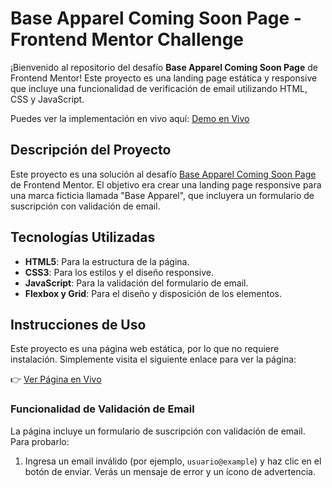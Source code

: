 # Base Apparel Coming Soon Page - Frontend Mentor Challenge

¡Bienvenido al repositorio del desafío **Base Apparel Coming Soon Page** de Frontend Mentor! Este proyecto es una landing page estática y responsive que incluye una funcionalidad de verificación de email utilizando HTML, CSS y JavaScript.

Puedes ver la implementación en vivo aquí: [Demo en Vivo](https://omargarcia21.github.io/base-apparel.github.io/)

## Descripción del Proyecto

Este proyecto es una solución al desafío [Base Apparel Coming Soon Page](https://www.frontendmentor.io/challenges/base-apparel-coming-soon-page-5d46b47f8db8a7063f9331a0) de Frontend Mentor. El objetivo era crear una landing page responsive para una marca ficticia llamada "Base Apparel", que incluyera un formulario de suscripción con validación de email.

## Tecnologías Utilizadas

- **HTML5**: Para la estructura de la página.
- **CSS3**: Para los estilos y el diseño responsive.
- **JavaScript**: Para la validación del formulario de email.
- **Flexbox y Grid**: Para el diseño y disposición de los elementos.

## Instrucciones de Uso

Este proyecto es una página web estática, por lo que no requiere instalación. Simplemente visita el siguiente enlace para ver la página:

👉 [Ver Página en Vivo](https://omargarcia21.github.io/base-apparel.github.io/)

### Funcionalidad de Validación de Email

La página incluye un formulario de suscripción con validación de email. Para probarlo:

1. Ingresa un email inválido (por ejemplo, `usuario@example`) y haz clic en el botón de enviar. Verás un mensaje de error y un ícono de advertencia.
